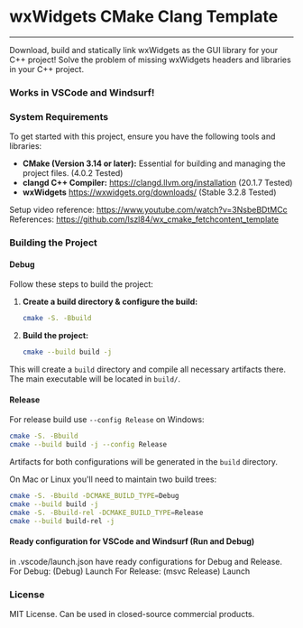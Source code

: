 # wxWidgets CMake Clang Template
---

Download, build and statically link wxWidgets as the GUI library for your C++ project!
Solve the problem of missing wxWidgets headers and libraries in your C++ project.

### Works in VSCode and Windsurf!

### System Requirements

To get started with this project, ensure you have the following tools and libraries:

- **CMake (Version 3.14 or later):** Essential for building and managing the project files. (4.0.2 Tested)
- **clangd C++ Compiler:** https://clangd.llvm.org/installation (20.1.7 Tested)
- **wxWidgets** https://wxwidgets.org/downloads/  (Stable 3.2.8 Tested)

Setup video reference: https://www.youtube.com/watch?v=3NsbeBDtMCc
References: https://github.com/lszl84/wx_cmake_fetchcontent_template

### Building the Project

#### Debug

Follow these steps to build the project:

1. **Create a build directory & configure the build:**
   ```bash
   cmake -S. -Bbuild
   ```

2. **Build the project:**
   ```bash
   cmake --build build -j
   ```

This will create a `build` directory and compile all necessary artifacts there. The main executable will be located in `build/`.

#### Release

For release build use `--config Release` on Windows:

```bash
cmake -S. -Bbuild
cmake --build build -j --config Release
```

Artifacts for both configurations will be generated in the `build` directory.

On Mac or Linux you'll need to maintain two build trees:

```bash
cmake -S. -Bbuild -DCMAKE_BUILD_TYPE=Debug
cmake --build build -j
cmake -S. -Bbuild-rel -DCMAKE_BUILD_TYPE=Release
cmake --build build-rel -j
```

#### Ready configuration for VSCode and Windsurf (Run and Debug)
in .vscode/launch.json have ready configurations for Debug and Release.
For Debug: (Debug) Launch
For Release: (msvc Release) Launch

### License

MIT License. Can be used in closed-source commercial products.